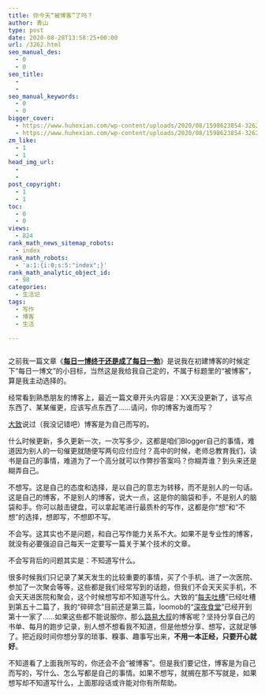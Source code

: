```yaml
---
title: 你今天“被博客”了吗？
author: 青山
type: post
date: 2020-08-28T13:58:25+00:00
url: /3262.html
seo_manual_des:
  - 0
  - 0
seo_title:
  - 
  - 
seo_manual_keywords:
  - 0
  - 0
bigger_cover:
  - https://www.huhexian.com/wp-content/uploads/2020/08/1598623854-3262-cloud-poster.png
  - https://www.huhexian.com/wp-content/uploads/2020/08/1598623854-3262-cloud-poster.png
zm_like:
  - 1
  - 1
head_img_url:
  - 
  - 
post_copyright:
  - 1
  - 1
toc:
  - 0
  - 0
views:
  - 824
rank_math_news_sitemap_robots:
  - index
rank_math_robots:
  - 'a:1:{i:0;s:5:"index";}'
rank_math_analytic_object_id:
  - 98
categories:
  - 生活记
tags:
  - 写作
  - 博客
  - 生活

---
```

<div class="wp-block-image">
  <figure class="aligncenter size-large"><img decoding="async" src="https://rmt.dogedoge.com/fetch/~/source/unsplash/1/type-away-numero-dos.jpg?ixid=MXwxMjA3fDB8MHxwaG90by1wYWdlfHx8fGVufDB8fHw%3D&ixlib=rb-1.2.1&auto=format&fit=crop&w=1050&q=80" alt=""/ alt="你今天“被博客”了吗？ - 第1张图片" title="你今天“被博客”了吗？ - 第1张图片 | 印记" ></figure>
</div>

之前我一篇文章《**[每日一博终于还是成了每日一勃][1]**》是说我在初建博客的时候定下“每日一博文”的小目标，当然这是我给我自己定的，不属于标题里的“被博客”，算是我主动选择的。

经常看到熟悉朋友的博客上，最近一篇文章开头内容是：XX天没更新了，该写点东西了、某某催更，应该写点东西了……请问，你的博客为谁而写？

<!--more-->

<a href="https://pewae.com/" data-type="URL" data-id="https://pewae.com/">大致</a>说过（我没记错吧）博客是为自己而写的。

什么时候更新，多久更新一次，一次写多少，这都是咱们Blogger自己的事情，难道因为别人的一句催更就随便写两句应付应付？高中的时候，老师总教育我们，读书是自己的事情，难道为了一个高分就可以作弊抄答案吗？你糊弄谁？到头来还是糊弄自己。

不想写。这是自己的态度和选择，是以自己的意志为转移，而不是别人的一句话。这是自己的博客，不是别人的博客，说大一点，这是你的脑袋和手，不是别人的脑袋和手。你可以敲击键盘，可以拿起笔进行最质朴的写作，这都是你“想”和“不想”的选择，想即写，不想即不写。

不会写。这其实也不是问题，和自己写作能力关系不大。如果不是专业性的博客，就没有必要强迫自己每天一定要写一篇关于某个技术的文章。

不会写背后的问题其实是：不知道写什么。

很多时候我们只记录了某天发生的比较重要的事情，买了个手机、进了一次医院、参加了一次聚会等等，这些都是我们经常写到的话题，但我们不会天天买手机，不会天天进医院和聚会，这个时候想写却不知道写什么。大致的“[每夫吐槽][2]”已经吐槽到第五十二篇了，我的“碎碎念”目前还是第三篇，loomob的“[深夜食堂][3]”已经开到第十一家了……如果这些都不能说服你，那么[路易大叔][4]的博客呢？坚持分享自己的书单、每月的跑步记录，别人想不想看我不知道，但是他想分享、想写，这就足够了。把近段时间你想分享的琐事、糗事、趣事写出来，**不用一本正经，只要开心就好**。

不知道看了上面我所写的，你还会不会“被博客”。但是我们要记住，博客是为自己而写的，写什么、怎么写都是自己的事情。如果不想写，就搁在那不写就是，如果想写却不知道写什么，上面那段话或许能对你有所帮助。

 [1]: http://yinji.org/3196.html
 [2]: https://pewae.com/2020/08/random_kuso_52.html
 [3]: https://loomob.com/21.html
 [4]: http://louishan.com/